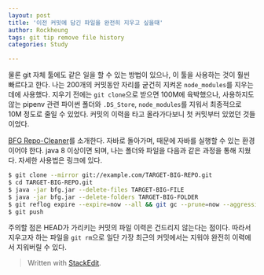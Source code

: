 ```yaml
---
layout: post
title: '이전 커밋에 담긴 파일을 완전히 지우고 싶을때'
author: Rockheung
tags: git tip remove file history
categories: Study

---
```

물론 git 자체 툴에도 같은 일을 할 수 있는 방법이 있으나, 이 툴을 사용하는 것이 훨씬 빠르다고 한다. 나는 200개의 커밋동안 자리를 굳건히 지켜온 `node_modules`를 지우는 데에 사용했다. 지우기 전에는 `git clone`으로 받으면 100M에 육박했으나, 사용하지도 않는 pipenv 관련 파이썬 폴더와 `.DS_Store`, `node_modules`를 지워서 최종적으로 10M 정도로 줄일 수 있었다. 커밋의 이력을 타고 올라가다보니 첫 커밋부터 있었던 것들이었다.

[BFG Repo-Cleaner](https://rtyley.github.io/bfg-repo-cleaner/)를 소개한다. 자바로 돌아가며, 때문에 자바를 실행할 수 있는 환경이어야 한다. java 8 이상이면 되며, 나는 폴더와 파일을 다음과 같은 과정을 통해 지웠다. 자세한 사용법은 링크에 있다.

```bash
$ git clone --mirror git://example.com/TARGET-BIG-REPO.git
$ cd TARGET-BIG-REPO.git
$ java -jar bfg.jar --delete-files TARGET-BIG-FILE
$ java -jar bfg.jar --delete-folders TARGET-BIG-FOLDER
$ git reflog expire --expire=now --all && git gc --prune=now --aggressive
$ git push
```

주의할 점은 HEAD가 가리키는 커밋의 파일 이력은 건드리지 않는다는 점이다. 따라서 지우고자 하는 파일을 `git rm`으로 일단 가장 최근의 커밋에서는 지워야 완전히 이력에서 지워버릴 수 있다. 


> Written with [StackEdit](https://stackedit.io/).



